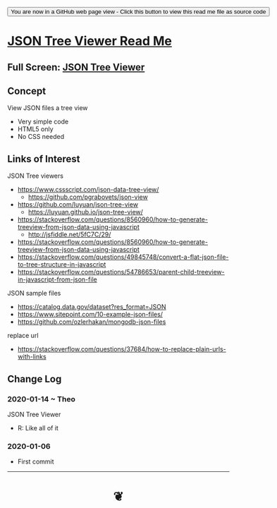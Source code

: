 <span style=display:none; >[You are now in a GitHub source code view - click this link to view Read Me file as a web page]( https://www.ladybug.tools/honeybee-viewer/json-tree-viewer/#README.md "View file as a web page." ) </span>

<div><input type=button onclick="window.location.href='https://github.com/ladybug-tools/honeybee-viewer/blob/master/json-tree-viewer'";
value='You are now in a GitHub web page view - Click this button to view this read me file as source code' ></div>

# [JSON Tree Viewer Read Me]( #README.md )

<!--
<iframe src=https://jaanga.github.io/tootoo-templates/basic-html.html width=100% height=500px >Iframes are not viewable in GitHub source code views</iframe>
-->

## Full Screen: [ JSON Tree Viewer ]( ./v-2020-01-14/json-tree-view.html )


## Concept

View JSON files a tree view

* Very simple code
* HTML5 only
* No CSS needed


## Links of Interest

JSON Tree viewers
* https://www.cssscript.com/json-data-tree-view/
	* https://github.com/pgrabovets/json-view
* https://github.com/luyuan/json-tree-view
	* https://luyuan.github.io/json-tree-view/
* https://stackoverflow.com/questions/8560960/how-to-generate-treeview-from-json-data-using-javascript
	* http://jsfiddle.net/5fC7C/29/
* https://stackoverflow.com/questions/8560960/how-to-generate-treeview-from-json-data-using-javascript
* https://stackoverflow.com/questions/49845748/convert-a-flat-json-file-to-tree-structure-in-javascript
* https://stackoverflow.com/questions/54786653/parent-child-treeview-in-javascript-from-json-file


JSON sample files

* https://catalog.data.gov/dataset?res_format=JSON
* https://www.sitepoint.com/10-example-json-files/
* https://github.com/ozlerhakan/mongodb-json-files

replace url

* https://stackoverflow.com/questions/37684/how-to-replace-plain-urls-with-links

## Change Log

### 2020-01-14 ~ Theo

JSON Tree Viewer

* R: Like all of it


### 2020-01-06

* First commit

***
# <center title="hello!" ><a href=javascript:window.scrollTo(0,0); style=text-decoration:none; > ❦ </a></center>
